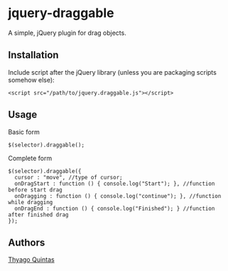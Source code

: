 # jquery-draggable

A simple, jQuery plugin for drag objects.

## Installation

Include script after the jQuery library (unless you are packaging scripts somehow else):

    <script src="/path/to/jquery.draggable.js"></script>

## Usage

Basic form

    $(selector).draggable();

Complete form

    $(selector).draggable({
      cursor : "move", //type of cursor;
      onDragStart : function () { console.log("Start"); }, //function before start drag
      onDragging : function () { console.log("continue"); }, //function while dragging 
      onDragEnd : function () { console.log("Finished"); } //function after finished drag
    });

## Authors
[Thyago Quintas](https://github.com/thyagoquintas)